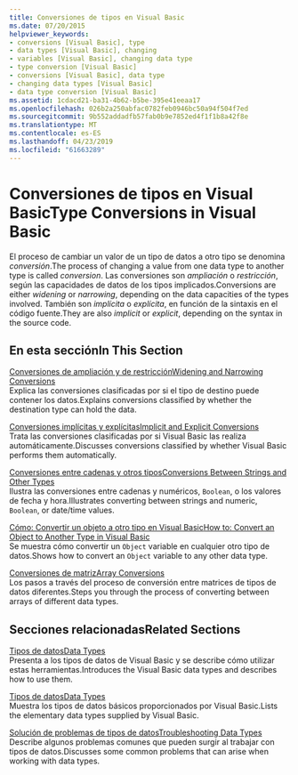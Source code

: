 ```yaml
---
title: Conversiones de tipos en Visual Basic
ms.date: 07/20/2015
helpviewer_keywords:
- conversions [Visual Basic], type
- data types [Visual Basic], changing
- variables [Visual Basic], changing data type
- type conversion [Visual Basic]
- conversions [Visual Basic], data type
- changing data types [Visual Basic]
- data type conversion [Visual Basic]
ms.assetid: 1cdacd21-ba31-4b62-b5be-395e41eeaa17
ms.openlocfilehash: 026b2a250abfac0782feb0946bc50a94f504f7ed
ms.sourcegitcommit: 9b552addadfb57fab0b9e7852ed4f1f1b8a42f8e
ms.translationtype: MT
ms.contentlocale: es-ES
ms.lasthandoff: 04/23/2019
ms.locfileid: "61663289"
---
```

# <a name="type-conversions-in-visual-basic"></a><span data-ttu-id="a9756-102">Conversiones de tipos en Visual Basic</span><span class="sxs-lookup"><span data-stu-id="a9756-102">Type Conversions in Visual Basic</span></span>
<span data-ttu-id="a9756-103">El proceso de cambiar un valor de un tipo de datos a otro tipo se denomina *conversión*.</span><span class="sxs-lookup"><span data-stu-id="a9756-103">The process of changing a value from one data type to another type is called *conversion*.</span></span> <span data-ttu-id="a9756-104">Las conversiones son *ampliación* o *restricción*, según las capacidades de datos de los tipos implicados.</span><span class="sxs-lookup"><span data-stu-id="a9756-104">Conversions are either *widening* or *narrowing*, depending on the data capacities of the types involved.</span></span> <span data-ttu-id="a9756-105">También son *implícita* o *explícita*, en función de la sintaxis en el código fuente.</span><span class="sxs-lookup"><span data-stu-id="a9756-105">They are also *implicit* or *explicit*, depending on the syntax in the source code.</span></span>  
  
## <a name="in-this-section"></a><span data-ttu-id="a9756-106">En esta sección</span><span class="sxs-lookup"><span data-stu-id="a9756-106">In This Section</span></span>  
 [<span data-ttu-id="a9756-107">Conversiones de ampliación y de restricción</span><span class="sxs-lookup"><span data-stu-id="a9756-107">Widening and Narrowing Conversions</span></span>](../../../../visual-basic/programming-guide/language-features/data-types/widening-and-narrowing-conversions.md)  
 <span data-ttu-id="a9756-108">Explica las conversiones clasificadas por si el tipo de destino puede contener los datos.</span><span class="sxs-lookup"><span data-stu-id="a9756-108">Explains conversions classified by whether the destination type can hold the data.</span></span>  
  
 [<span data-ttu-id="a9756-109">Conversiones implícitas y explícitas</span><span class="sxs-lookup"><span data-stu-id="a9756-109">Implicit and Explicit Conversions</span></span>](../../../../visual-basic/programming-guide/language-features/data-types/implicit-and-explicit-conversions.md)  
 <span data-ttu-id="a9756-110">Trata las conversiones clasificadas por si Visual Basic las realiza automáticamente.</span><span class="sxs-lookup"><span data-stu-id="a9756-110">Discusses conversions classified by whether Visual Basic performs them automatically.</span></span>  
  
 [<span data-ttu-id="a9756-111">Conversiones entre cadenas y otros tipos</span><span class="sxs-lookup"><span data-stu-id="a9756-111">Conversions Between Strings and Other Types</span></span>](../../../../visual-basic/programming-guide/language-features/data-types/conversions-between-strings-and-other-types.md)  
 <span data-ttu-id="a9756-112">Ilustra las conversiones entre cadenas y numéricos, `Boolean`, o los valores de fecha y hora.</span><span class="sxs-lookup"><span data-stu-id="a9756-112">Illustrates converting between strings and numeric, `Boolean`, or date/time values.</span></span>  
  
 [<span data-ttu-id="a9756-113">Cómo: Convertir un objeto a otro tipo en Visual Basic</span><span class="sxs-lookup"><span data-stu-id="a9756-113">How to: Convert an Object to Another Type in Visual Basic</span></span>](../../../../visual-basic/programming-guide/language-features/data-types/how-to-convert-an-object-to-another-type.md)  
 <span data-ttu-id="a9756-114">Se muestra cómo convertir un `Object` variable en cualquier otro tipo de datos.</span><span class="sxs-lookup"><span data-stu-id="a9756-114">Shows how to convert an `Object` variable to any other data type.</span></span>  
  
 [<span data-ttu-id="a9756-115">Conversiones de matriz</span><span class="sxs-lookup"><span data-stu-id="a9756-115">Array Conversions</span></span>](../../../../visual-basic/programming-guide/language-features/data-types/array-conversions.md)  
 <span data-ttu-id="a9756-116">Los pasos a través del proceso de conversión entre matrices de tipos de datos diferentes.</span><span class="sxs-lookup"><span data-stu-id="a9756-116">Steps you through the process of converting between arrays of different data types.</span></span>  
  
## <a name="related-sections"></a><span data-ttu-id="a9756-117">Secciones relacionadas</span><span class="sxs-lookup"><span data-stu-id="a9756-117">Related Sections</span></span>  
 [<span data-ttu-id="a9756-118">Tipos de datos</span><span class="sxs-lookup"><span data-stu-id="a9756-118">Data Types</span></span>](../../../../visual-basic/programming-guide/language-features/data-types/index.md)  
 <span data-ttu-id="a9756-119">Presenta a los tipos de datos de Visual Basic y se describe cómo utilizar estas herramientas.</span><span class="sxs-lookup"><span data-stu-id="a9756-119">Introduces the Visual Basic data types and describes how to use them.</span></span>  
  
 [<span data-ttu-id="a9756-120">Tipos de datos</span><span class="sxs-lookup"><span data-stu-id="a9756-120">Data Types</span></span>](../../../../visual-basic/language-reference/data-types/index.md)  
 <span data-ttu-id="a9756-121">Muestra los tipos de datos básicos proporcionados por Visual Basic.</span><span class="sxs-lookup"><span data-stu-id="a9756-121">Lists the elementary data types supplied by Visual Basic.</span></span>  
  
 [<span data-ttu-id="a9756-122">Solución de problemas de tipos de datos</span><span class="sxs-lookup"><span data-stu-id="a9756-122">Troubleshooting Data Types</span></span>](../../../../visual-basic/programming-guide/language-features/data-types/troubleshooting-data-types.md)  
 <span data-ttu-id="a9756-123">Describe algunos problemas comunes que pueden surgir al trabajar con tipos de datos.</span><span class="sxs-lookup"><span data-stu-id="a9756-123">Discusses some common problems that can arise when working with data types.</span></span>
